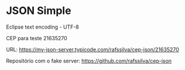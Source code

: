 # JSON Simple

Eclipse text encoding - UTF-8

CEP para teste 21635270

URL: https://my-json-server.typicode.com/rafssilva/cep-json/21635270

Repositório com o fake server: https://github.com/rafssilva/cep-json
